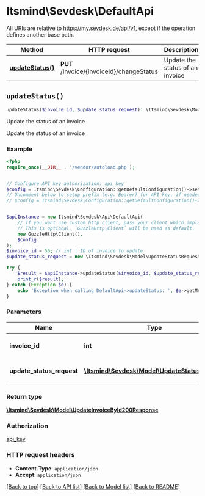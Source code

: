 # Itsmind\Sevdesk\DefaultApi

All URIs are relative to https://my.sevdesk.de/api/v1, except if the operation defines another base path.

| Method | HTTP request | Description |
| ------------- | ------------- | ------------- |
| [**updateStatus()**](DefaultApi.md#updateStatus) | **PUT** /Invoice/{invoiceId}/changeStatus | Update the status of an invoice |


## `updateStatus()`

```php
updateStatus($invoice_id, $update_status_request): \Itsmind\Sevdesk\Model\UpdateInvoiceById200Response
```

Update the status of an invoice

Update the status of an invoice

### Example

```php
<?php
require_once(__DIR__ . '/vendor/autoload.php');


// Configure API key authorization: api_key
$config = Itsmind\Sevdesk\Configuration::getDefaultConfiguration()->setApiKey('Authorization', 'YOUR_API_KEY');
// Uncomment below to setup prefix (e.g. Bearer) for API key, if needed
// $config = Itsmind\Sevdesk\Configuration::getDefaultConfiguration()->setApiKeyPrefix('Authorization', 'Bearer');


$apiInstance = new Itsmind\Sevdesk\Api\DefaultApi(
    // If you want use custom http client, pass your client which implements `GuzzleHttp\ClientInterface`.
    // This is optional, `GuzzleHttp\Client` will be used as default.
    new GuzzleHttp\Client(),
    $config
);
$invoice_id = 56; // int | ID of invoice to update
$update_status_request = new \Itsmind\Sevdesk\Model\UpdateStatusRequest(); // \Itsmind\Sevdesk\Model\UpdateStatusRequest | Update the status of an invoice.

try {
    $result = $apiInstance->updateStatus($invoice_id, $update_status_request);
    print_r($result);
} catch (Exception $e) {
    echo 'Exception when calling DefaultApi->updateStatus: ', $e->getMessage(), PHP_EOL;
}
```

### Parameters

| Name | Type | Description  | Notes |
| ------------- | ------------- | ------------- | ------------- |
| **invoice_id** | **int**| ID of invoice to update | |
| **update_status_request** | [**\Itsmind\Sevdesk\Model\UpdateStatusRequest**](../Model/UpdateStatusRequest.md)| Update the status of an invoice. | [optional] |

### Return type

[**\Itsmind\Sevdesk\Model\UpdateInvoiceById200Response**](../Model/UpdateInvoiceById200Response.md)

### Authorization

[api_key](../../README.md#api_key)

### HTTP request headers

- **Content-Type**: `application/json`
- **Accept**: `application/json`

[[Back to top]](#) [[Back to API list]](../../README.md#endpoints)
[[Back to Model list]](../../README.md#models)
[[Back to README]](../../README.md)
